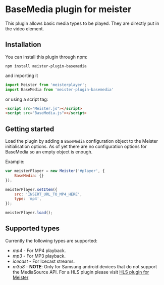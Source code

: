 BaseMedia plugin for meister
===========

This plugin allows basic media types to be played. They are directly put in the video element.

Installation
-----

You can install this plugin through npm:

```
npm install meister-plugin-basemedia
```

and importing it

``` JavaScript
import Meister from 'meisterplayer';
import BaseMedia from 'meister-plugin-basemedia'
```

or using a script tag:

``` html
<script src="Meister.js"></script>
<script src="BaseMedia.js"></script>
```


Getting started
-----------

Load the plugin by adding a `BaseMedia` configuration object to the Meister initialisation options. As of yet there are no configuration options for BaseMedia so an empty object is enough.

Example:

``` JavaScript
var meisterPlayer = new Meister('#player', {
    BaseMedia: {}
});

meisterPlayer.setItem({
    src: 'INSERT_URL_TO_MP4_HERE',
    type: 'mp4',
});

meisterPlayer.load();

```

Supported types
---------

Currently the following types are supported:

- *mp4* - For MP4 playback.
- *mp3* - For MP3 playback.
- *icecast* - For Icecast streams.
- *m3u8* - **NOTE**: Only for Samsung android devices that do not support the MediaSource API. For a HLS plugin please visit [HLS plugin for Meister](https://github.com/meisterplayer/media-hls)
